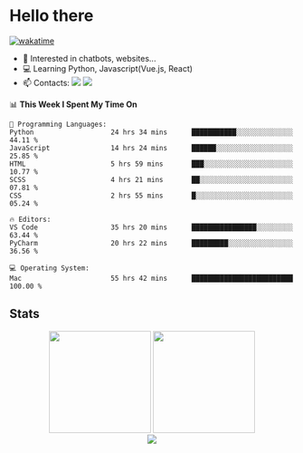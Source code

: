 # Hello there

[![wakatime](https://wakatime.com/badge/user/018bd4cf-9224-4729-b4f3-31fc6a93ca34.svg)](https://wakatime.com/@flamescoder)

- 👀 Interested in chatbots, websites...
- 💻 Learning Python, Javascript(Vue.js, React)
- 📫 Contacts: <a href="https://t.me/FlameCoder0_0" target="_blank"><img src="https://img.shields.io/badge/telegram-0088cc?logo=telegram&logoColor=white"/></a> <a href="https://discord.gg/3wt8QRndjm" target="_blank"><img src="https://img.shields.io/badge/discord-5865F2?logo=discord&logoColor=white"/></a>

<!--START_SECTION:waka-->
📊 **This Week I Spent My Time On** 

```text
💬 Programming Languages: 
Python                   24 hrs 34 mins      ███████████░░░░░░░░░░░░░░   44.11 % 
JavaScript               14 hrs 24 mins      ██████░░░░░░░░░░░░░░░░░░░   25.85 % 
HTML                     5 hrs 59 mins       ███░░░░░░░░░░░░░░░░░░░░░░   10.77 % 
SCSS                     4 hrs 21 mins       ██░░░░░░░░░░░░░░░░░░░░░░░   07.81 % 
CSS                      2 hrs 55 mins       █░░░░░░░░░░░░░░░░░░░░░░░░   05.24 % 

🔥 Editors: 
VS Code                  35 hrs 20 mins      ████████████████░░░░░░░░░   63.44 % 
PyCharm                  20 hrs 22 mins      █████████░░░░░░░░░░░░░░░░   36.56 % 

💻 Operating System: 
Mac                      55 hrs 42 mins      █████████████████████████   100.00 % 
```


<!--END_SECTION:waka-->

<h2>Stats</h2>

<div align="center">
  <img height="180" src="https://github-readme-stats-sigma-five.vercel.app/api?username=FlamesC0der&show_icons=true&count_private=true&theme=codeSTACKr&bg_color=0d1117&border_color=30363d"/>
  <img height="180" src="https://github-readme-stats-sigma-five.vercel.app//api/top-langs/?username=FlamesC0der&layout=compact&theme=codeSTACKr&border_color=30363d&bg_color=0d1117"/>
</div>

<div align="center">
  <img src="https://komarev.com/ghpvc/?username=FlamesC0der&style=flat-square&color=red"/>
</div>
